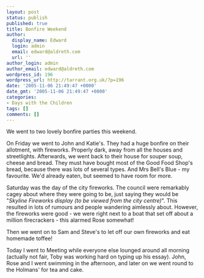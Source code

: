 ```yaml
---
layout: post
status: publish
published: true
title: Bonfire Weekend
author:
  display_name: Edward
  login: admin
  email: edward@aldreth.com
  url: ''
author_login: admin
author_email: edward@aldreth.com
wordpress_id: 196
wordpress_url: http://tarrant.org.uk/?p=196
date: '2005-11-06 21:49:47 +0000'
date_gmt: '2005-11-06 21:49:47 +0000'
categories:
- Days with the Children
tags: []
comments: []
---
```

<p>We went to two lovely bonfire parties this weekend.</p>
<p>On Friday we went to John and Katie's.  They had a huge bonfire on their allotment, with fireworks.  Properly dark, away from all the houses and streetlights.  Afterwards, we went back to their house for souper soup, cheese and bread.  They must have bought most of the Good Food Shop's bread, because there was lots of several types.  And Mrs Bell's Blue - my favourite.  We'd already eaten, but seemed to have room for more.</p>
<p>Saturday was the day of the city fireworks.  The council were remarkably cagey about where they were going to be, just saying they would be "<em>Skyline Fireworks display (to be viewed from the city centre)</em>".  This resulted in lots of rumours and people wandering aimlessly about.  However, the fireworks were good - we were right next to a boat that set off about a million firecrackers - this alarmed Rose somewhat!</p>
<p>Then we went on to Sam and Steve's to let off our own fireworks and eat homemade toffee!</p>
<p>Today I went to Meeting while everyone else lounged around all morning (actually not fair, Toby was working hard on typing up his essay).  John, Rose and I went swimming in the afternoon, and later on we went round to the Holmans' for tea and cake.</p>

